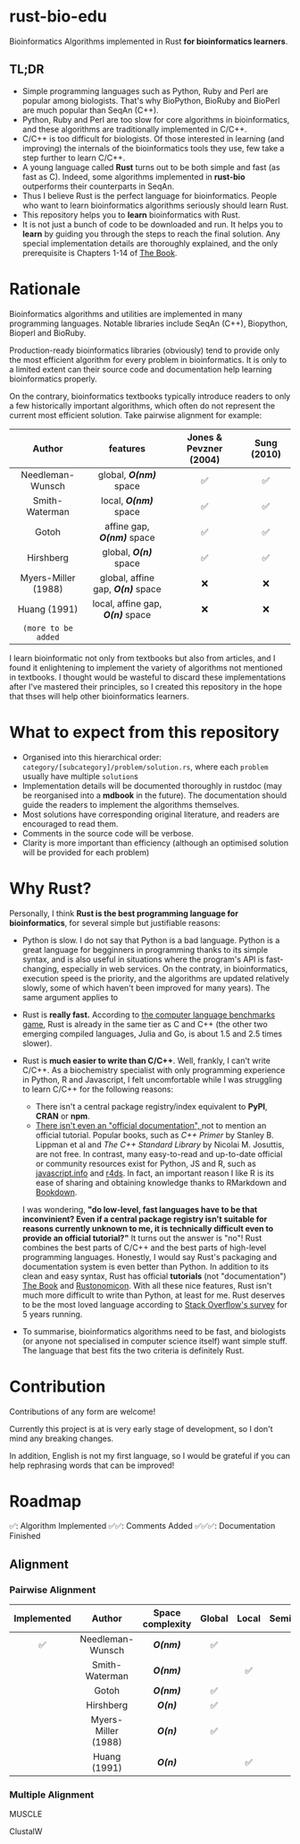 # rust-bio-edu

Bioinformatics Algorithms implemented in Rust **for bioinformatics learners**.

## TL;DR

- Simple programming languages such as Python, Ruby and Perl are popular among biologists. That's why BioPython, BioRuby and BioPerl are much popular than SeqAn (C++).
- Python, Ruby and Perl are too slow for core algorithms in bioinformatics, and these algorithms are traditionally implemented in C/C++.
- C/C++ is too difficult for biologists. Of those interested in learning (and improving) the internals of the bioinformatics tools they use, few take a step further to learn C/C++.
- A young language called **Rust** turns out to be both simple and fast (as fast as C). Indeed, some algorithms implemented in **rust-bio** outperforms their counterparts in SeqAn.
- Thus I believe Rust is the perfect language for bioinformatics. People who want to learn bioinformatics algorithms seriously should learn Rust.
- This repository helps you to **learn** bioinformatics with Rust.
- It is not just a bunch of code to be downloaded and run. It helps you to **learn** by guiding you through the steps to reach the final solution. Any special implementation details are thoroughly explained, and the only prerequisite is Chapters 1-14 of [The Book](https://doc.rust-lang.org/book/).

# Rationale

Bioinformatics algorithms and utilities are implemented in many programming languages. Notable libraries include SeqAn (C++), Biopython, Bioperl and BioRuby.

Production-ready bioinformatics libraries (obviously) tend to provide only the most efficient algorithm for every problem in bioinformatics. It is only to a limited extent can their source code and documentation help learning bioinformatics properly.

On the contrary, bioinformatics textbooks typically introduce readers to only a few historically important algorithms, which often do not represent the current most efficient solution. Take pairwise alignment for example:

|       Author        |               features               | Jones & Pevzner (2004) | Sung (2010) |
| :-----------------: | :----------------------------------: | :--------------------: | :---------: |
|  Needleman-Wunsch   |      global, **_O(nm)_** space       |           ✅            |      ✅      |
|   Smith-Waterman    |       local, **_O(nm)_** space       |           ✅            |      ✅      |
|        Gotoh        |    affine gap, **_O(nm)_** space     |           ✅            |      ✅      |
|      Hirshberg      |       global, **_O(n)_** space       |           ✅            |      ✅      |
| Myers-Miller (1988) | global, affine gap, **_O(n)_** space |           ❌            |      ❌      |
|    Huang (1991)     | local, affine gap, **_O(n)_** space  |           ❌            |      ❌      |
| `(more to be added` |                                      |                        |             |

I learn bioinformatic not only from textbooks but also from articles, and I found it enlightening to implement the variety of algorithms not mentioned in textbooks. I thought would be wasteful to discard these implementations after I've mastered their principles, so I created this repository in the hope that thses will help other bioinformatics learners.

# What to expect from this repository

- Organised into this hierarchical order: `category/[subcategory]/problem/solution.rs`, where each `problem` usually have multiple `solution`s
- Implementation details will be documented thoroughly in rustdoc (may be reorganised into a **mdbook** in the future). The documentation should guide the readers to implement the algorithms themselves.
- Most solutions have corresponding original literature, and readers are encouraged to read them.
- Comments in the source code will be verbose.
- Clarity is more important than efficiency (although an optimised solution will be provided for each problem)

# Why Rust?

Personally, I think **Rust is the best programming language for bioinformatics**, for several simple but justifiable reasons:

- Python is slow. I do not say that Python is a bad language. Python is a great language for begginners in programming thanks to its simple syntax, and is also useful in situations where the program's API is fast-changing, especially in web services. On the contraty, in bioinformatics, execution speed is the priority, and the algorithms are updated relatively slowly, some of which haven't been improved for many years). The same argument applies to 
- Rust is **really fast.** According to [the computer language benchmarks game](https://benchmarksgame-team.pages.debian.net/benchmarksgame/which-programs-are-fastest.html), Rust is already in the same tier as C and C++ (the other two emerging compiled languages, Julia and Go, is about 1.5 and 2.5 times slower).
- Rust is **much easier to write than C/C++**. Well, frankly, I can't write C/C++. As a biochemistry specialist with only programming experience in Python, R and Javascript, I felt uncomfortable while I was struggling to learn C/C++ for the following reasons:

  - There isn't a central package registry/index equivalent to **PyPI**, **CRAN** or **npm**.
  - [There isn't even an "official documentation", ](https://stackoverflow.com/questions/34967756/where-is-the-official-c-documentation#:~:text=C%2B%2B%20is%20not%20a%20product%20and%20there%20is,etc.%29.%20–%20sorush-r%20Jan%2023%20%2716%20at%2019%3A28) not to mention an official tutorial. Popular books, such as *C++ Primer* by Stanley B. Lippman et al and *The C++ Standard Library* by Nicolai M. Josuttis, are not free. In contrast, many easy-to-read and up-to-date official or community resources exist for Python, JS and R, such as [javascript.info](https://javascript.info) and [r4ds](https://r4ds.had.co.nz). In fact, an important reason I like R is its ease of sharing and obtaining knowledge thanks to RMarkdown and [Bookdown](https://bookdown.org).

  I was wondering, **"do low-level, fast languages have to be that inconvinient? Even if a central package registry isn't suitable for reasons currently unknown to me, it is technically difficult even to provide an official tutorial?"** It turns out the answer is "no"! Rust combines the best parts of C/C++ and the best parts of high-level programming languages. Honestly, I would say Rust's packaging and documentation system is even better than Python. In addition to its clean and easy syntax, Rust has official **tutorials** (not "documentation") [The Book](https://doc.rust-lang.org/book/) and [Rustonomicon](https://doc.rust-lang.org/nomicon/). With all these nice features, Rust isn't much more difficult to write than Python, at least for me. Rust deserves to be the most loved language according to [Stack Overflow's survey](https://insights.stackoverflow.com/survey/2020#technology-most-loved-dreaded-and-wanted-languages-loved) for 5 years running.
- To summarise, bioinformatics algorithms need to be fast, and biologists (or anyone not specialised in computer science itself) want simple stuff. The language that best fits the two criteria is definitely Rust.

# Contribution

Contributions of any form are welcome!

Currently this project is at is very early stage of development, so I don't mind any breaking changes.

In addition, English is not my first language, so I would be grateful if you can help rephrasing words that can be improved!

# Roadmap

✅: Algorithm Implemented
✅✅: Comments Added
✅✅✅: Documentation Finished

## Alignment

### Pairwise Alignment

| Implemented |       Author        | Space complexity | Global | Local | Semiglobal | Affine Gap | Log Gap |
| :---------: | :-----------------: | :--------------: | :----: | :---: | :--------: | :--------: | :-----: |
|      ✅      |  Needleman-Wunsch   |   **_O(nm)_**    |   ✅    |       |            |            |         |
|             |   Smith-Waterman    |   **_O(nm)_**    |        |   ✅   |            |            |         |
|             |        Gotoh        |   **_O(nm)_**    |   ✅    |       |            |     ✅      |         |
|             |      Hirshberg      |    **_O(n)_**    |   ✅    |       |            |            |         |
|             | Myers-Miller (1988) |    **_O(n)_**    |   ✅    |       |            |     ✅      |         |
|             |    Huang (1991)     |    **_O(n)_**    |        |   ✅   |            |     ✅      |         |

### Multiple Alignment

MUSCLE

ClustalW